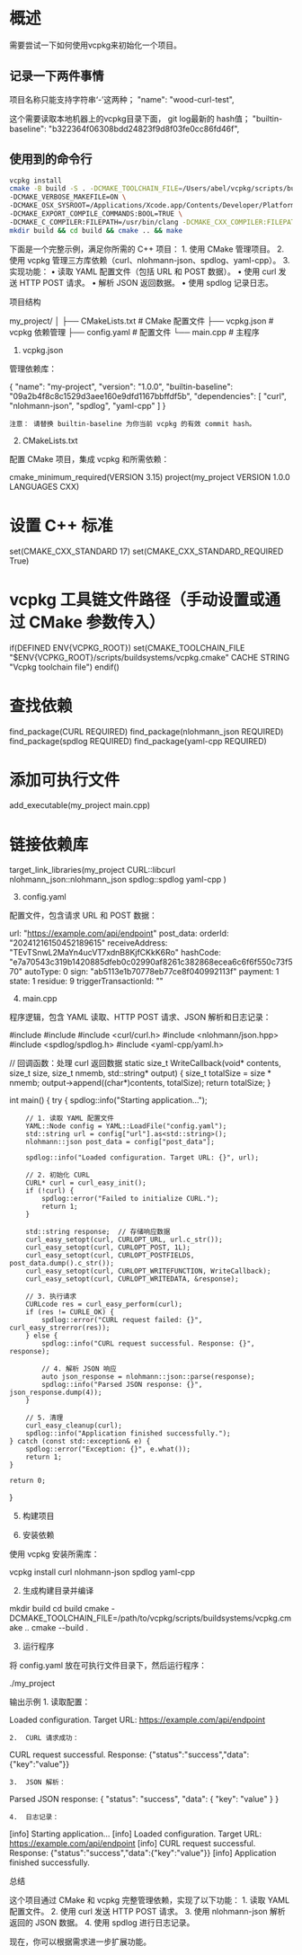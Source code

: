 # 概述

需要尝试一下如何使用vcpkg来初始化一个项目。

## 记录一下两件事情

项目名称只能支持字符串‘-’这两种；
    "name": "wood-curl-test",

这个需要读取本地机器上的vcpkg目录下面， git log最新的 hash值；
    "builtin-baseline": "b322364f06308bdd24823f9d8f03fe0cc86fd46f",

## 使用到的命令行

```bash
vcpkg install
cmake -B build -S . -DCMAKE_TOOLCHAIN_FILE=/Users/abel/vcpkg/scripts/buildsystems/vcpkg.cmake \
-DCMAKE_VERBOSE_MAKEFILE=ON \
-DCMAKE_OSX_SYSROOT=/Applications/Xcode.app/Contents/Developer/Platforms/MacOSX.platform/Developer/SDKs/MacOSX15.1.sdk \
-DCMAKE_EXPORT_COMPILE_COMMANDS:BOOL=TRUE \
-DCMAKE_C_COMPILER:FILEPATH=/usr/bin/clang -DCMAKE_CXX_COMPILER:FILEPATH=/usr/bin/clang++ 
mkdir build && cd build && cmake .. && make
```

下面是一个完整示例，满足你所需的 C++ 项目：
	1.	使用 CMake 管理项目。
	2.	使用 vcpkg 管理三方库依赖（curl、nlohmann-json、spdlog、yaml-cpp）。
	3.	实现功能：
	•	读取 YAML 配置文件（包括 URL 和 POST 数据）。
	•	使用 curl 发送 HTTP POST 请求。
	•	解析 JSON 返回数据。
	•	使用 spdlog 记录日志。

项目结构

my_project/
│
├── CMakeLists.txt          # CMake 配置文件
├── vcpkg.json              # vcpkg 依赖管理
├── config.yaml             # 配置文件
└── main.cpp                # 主程序

1. vcpkg.json

管理依赖库：

{
    "name": "my-project",
    "version": "1.0.0",
    "builtin-baseline": "09a2b4f8c8c1529d3aee160e9dfd1167bbffdf5b",
    "dependencies": [
        "curl",
        "nlohmann-json",
        "spdlog",
        "yaml-cpp"
    ]
}

	注意： 请替换 builtin-baseline 为你当前 vcpkg 的有效 commit hash。

2. CMakeLists.txt

配置 CMake 项目，集成 vcpkg 和所需依赖：

cmake_minimum_required(VERSION 3.15)
project(my_project VERSION 1.0.0 LANGUAGES CXX)

# 设置 C++ 标准
set(CMAKE_CXX_STANDARD 17)
set(CMAKE_CXX_STANDARD_REQUIRED True)

# vcpkg 工具链文件路径（手动设置或通过 CMake 参数传入）
if(DEFINED ENV{VCPKG_ROOT})
    set(CMAKE_TOOLCHAIN_FILE "$ENV{VCPKG_ROOT}/scripts/buildsystems/vcpkg.cmake" CACHE STRING "Vcpkg toolchain file")
endif()

# 查找依赖
find_package(CURL REQUIRED)
find_package(nlohmann_json REQUIRED)
find_package(spdlog REQUIRED)
find_package(yaml-cpp REQUIRED)

# 添加可执行文件
add_executable(my_project main.cpp)

# 链接依赖库
target_link_libraries(my_project
    CURL::libcurl
    nlohmann_json::nlohmann_json
    spdlog::spdlog
    yaml-cpp
)

3. config.yaml

配置文件，包含请求 URL 和 POST 数据：

url: "https://example.com/api/endpoint"
post_data:
  orderId: "20241216150452189615"
  receiveAddress: "TEvTSnwL2MaYn4ucVT7xdnB8KjfCKkK6Ro"
  hashCode: "e7a70543c319b1420885dfeb0c02990af8261c382868ecea6c6f6f550c73f570"
  autoType: 0
  sign: "ab5113e1b70778eb77ce8f040992113f"
  payment: 1
  state: 1
  residue: 9
  triggerTransactionId: ""

4. main.cpp

程序逻辑，包含 YAML 读取、HTTP POST 请求、JSON 解析和日志记录：

#include <iostream>
#include <fstream>
#include <curl/curl.h>
#include <nlohmann/json.hpp>
#include <spdlog/spdlog.h>
#include <yaml-cpp/yaml.h>

// 回调函数：处理 curl 返回数据
static size_t WriteCallback(void* contents, size_t size, size_t nmemb, std::string* output) {
    size_t totalSize = size * nmemb;
    output->append((char*)contents, totalSize);
    return totalSize;
}

int main() {
    try {
        spdlog::info("Starting application...");

        // 1. 读取 YAML 配置文件
        YAML::Node config = YAML::LoadFile("config.yaml");
        std::string url = config["url"].as<std::string>();
        nlohmann::json post_data = config["post_data"];

        spdlog::info("Loaded configuration. Target URL: {}", url);

        // 2. 初始化 CURL
        CURL* curl = curl_easy_init();
        if (!curl) {
            spdlog::error("Failed to initialize CURL.");
            return 1;
        }

        std::string response;  // 存储响应数据
        curl_easy_setopt(curl, CURLOPT_URL, url.c_str());
        curl_easy_setopt(curl, CURLOPT_POST, 1L);
        curl_easy_setopt(curl, CURLOPT_POSTFIELDS, post_data.dump().c_str());
        curl_easy_setopt(curl, CURLOPT_WRITEFUNCTION, WriteCallback);
        curl_easy_setopt(curl, CURLOPT_WRITEDATA, &response);

        // 3. 执行请求
        CURLcode res = curl_easy_perform(curl);
        if (res != CURLE_OK) {
            spdlog::error("CURL request failed: {}", curl_easy_strerror(res));
        } else {
            spdlog::info("CURL request successful. Response: {}", response);

            // 4. 解析 JSON 响应
            auto json_response = nlohmann::json::parse(response);
            spdlog::info("Parsed JSON response: {}", json_response.dump(4));
        }

        // 5. 清理
        curl_easy_cleanup(curl);
        spdlog::info("Application finished successfully.");
    } catch (const std::exception& e) {
        spdlog::error("Exception: {}", e.what());
        return 1;
    }

    return 0;
}

5. 构建项目

1. 安装依赖

使用 vcpkg 安装所需库：

vcpkg install curl nlohmann-json spdlog yaml-cpp

2. 生成构建目录并编译

mkdir build
cd build
cmake -DCMAKE_TOOLCHAIN_FILE=/path/to/vcpkg/scripts/buildsystems/vcpkg.cmake ..
cmake --build .

3. 运行程序

将 config.yaml 放在可执行文件目录下，然后运行程序：

./my_project

输出示例
	1.	读取配置：

Loaded configuration. Target URL: https://example.com/api/endpoint


	2.	CURL 请求成功：

CURL request successful. Response: {"status":"success","data":{"key":"value"}}


	3.	JSON 解析：

Parsed JSON response:
{
    "status": "success",
    "data": {
        "key": "value"
    }
}


	4.	日志记录：

[info] Starting application...
[info] Loaded configuration. Target URL: https://example.com/api/endpoint
[info] CURL request successful. Response: {"status":"success","data":{"key":"value"}}
[info] Application finished successfully.

总结

这个项目通过 CMake 和 vcpkg 完整管理依赖，实现了以下功能：
	1.	读取 YAML 配置文件。
	2.	使用 curl 发送 HTTP POST 请求。
	3.	使用 nlohmann-json 解析返回的 JSON 数据。
	4.	使用 spdlog 进行日志记录。

现在，你可以根据需求进一步扩展功能。
